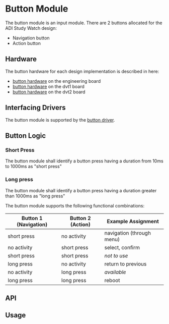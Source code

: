 # Button Module

The button module is an input module. There are 2 buttons allocated for the ADI Study Watch design:

* Navigation button
* Action button

## Hardware
The button hardware for each design implementation is described in here:
* [button hardware]() on the engineering board
* [button hardware]() on the dvt1 board
* [button hardware]() on the dvt2 board


## Interfacing Drivers
The button module is supported by the [button driver](../drv/bttn_drv.md).

## Button Logic

### Short Press
The button module shall identify a button press having a duration from 10ms to 1000ms as "short press"

### Long press
The button module shall identify a button press having a duration greater than 1000ms as "long press"

The button module supports the following functional combinations:

Button 1 (Navigation) | Button 2 (Action) | Example Assignment
------------| ------------|-------------
short press | no activity | navigation (through menu)
no activity | short press | select, confirm
short press | short press | _not to use_
long press  | no activity | return to previous
no activity | long press  | _available_
long press  | long press  | reboot


## API


## Usage
